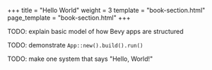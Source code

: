+++
title = "Hello World"
weight = 3
template = "book-section.html"
page_template = "book-section.html"
+++

TODO: explain basic model of how Bevy apps are structured

TODO: demonstrate `App::new().build().run()`

TODO: make one system that says "Hello, World!"
